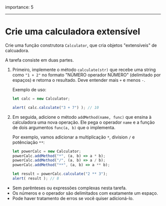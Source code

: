 importance: 5

---

# Crie uma calculadora extensível

Crie uma função construtora `Calculator`, que cria objetos "extensíveis" de calcuadora.

A tarefa consiste em duas partes.

1. Primeiro, implemente o método `calculate(str)` que recebe uma string como `"1 + 2"` no formato "NÚMERO operador NÚMERO" (delimitado por espaços) e retorna o resultado. Deve entender mais `+` e menos `-`.

    Exemplo de uso:

    ```js
    let calc = new Calculator;

    alert( calc.calculate("3 + 7") ); // 10
    ```
2. Em seguida, adicione o método `addMethod(name, func)` que ensina à calculadora uma nova operação. Ele pega o operador `name` e a função de dois argumentos `func(a, b)` que o implementa.

    Por exemplo, vamos adicionar a multiplicação `*`, division `/` e potênciação `**`:

    ```js
    let powerCalc = new Calculator;
    powerCalc.addMethod("*", (a, b) => a * b);
    powerCalc.addMethod("/", (a, b) => a / b);
    powerCalc.addMethod("**", (a, b) => a ** b);

    let result = powerCalc.calculate("2 ** 3");
    alert( result ); // 8
    ```

- Sem parênteses ou expressões complexas nesta tarefa.
- Os números e o operador são delimitados com exatamente um espaço.
- Pode haver tratamento de erros se você quiser adicioná-lo.
